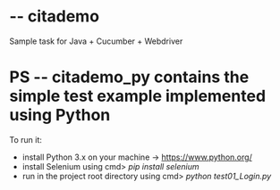 # -- citademo
Sample task for Java + Cucumber + Webdriver


# PS -- citademo_py contains the simple test example implemented using Python
To run it:
- install Python 3.x on your machine -> https://www.python.org/
- install Selenium using cmd> *pip install selenium*
- run in the project root directory using cmd> *python test01_Login.py*
